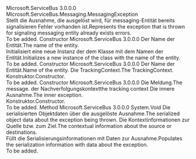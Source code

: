<Type Name="MessagingEntityAlreadyExistsException" FullName="Microsoft.ServiceBus.Messaging.MessagingEntityAlreadyExistsException">
  <TypeSignature Language="C#" Value="public sealed class MessagingEntityAlreadyExistsException : Microsoft.ServiceBus.Messaging.MessagingException" />
  <TypeSignature Language="ILAsm" Value=".class public auto ansi serializable sealed beforefieldinit MessagingEntityAlreadyExistsException extends Microsoft.ServiceBus.Messaging.MessagingException" />
  <TypeSignature Language="DocId" Value="T:Microsoft.ServiceBus.Messaging.MessagingEntityAlreadyExistsException" />
  <TypeSignature Language="VB.NET" Value="Public NotInheritable Class MessagingEntityAlreadyExistsException&#xA;Inherits MessagingException" />
  <TypeSignature Language="F#" Value="type MessagingEntityAlreadyExistsException = class&#xA;    inherit MessagingException" />
  <AssemblyInfo>
    <AssemblyName>Microsoft.ServiceBus</AssemblyName>
    <AssemblyVersion>3.0.0.0</AssemblyVersion>
  </AssemblyInfo>
  <Base>
    <BaseTypeName>Microsoft.ServiceBus.Messaging.MessagingException</BaseTypeName>
  </Base>
  <Interfaces />
  <Docs>
    <summary><span data-ttu-id="75481-101">Stellt die Ausnahme, die ausgelöst wird, für messaging-Entität bereits signalisieren Fehler vorhanden ist.</span><span class="sxs-lookup"><span data-stu-id="75481-101">Represents the exception that is thrown for signaling messaging entity already exists errors.</span></span></summary>
    <remarks>To be added.</remarks>
  </Docs>
  <Members>
    <Member MemberName=".ctor">
      <MemberSignature Language="C#" Value="public MessagingEntityAlreadyExistsException (string entityName);" />
      <MemberSignature Language="ILAsm" Value=".method public hidebysig specialname rtspecialname instance void .ctor(string entityName) cil managed" />
      <MemberSignature Language="DocId" Value="M:Microsoft.ServiceBus.Messaging.MessagingEntityAlreadyExistsException.#ctor(System.String)" />
      <MemberSignature Language="VB.NET" Value="Public Sub New (entityName As String)" />
      <MemberSignature Language="F#" Value="new Microsoft.ServiceBus.Messaging.MessagingEntityAlreadyExistsException : string -&gt; Microsoft.ServiceBus.Messaging.MessagingEntityAlreadyExistsException" Usage="new Microsoft.ServiceBus.Messaging.MessagingEntityAlreadyExistsException entityName" />
      <MemberType>Constructor</MemberType>
      <AssemblyInfo>
        <AssemblyName>Microsoft.ServiceBus</AssemblyName>
        <AssemblyVersion>3.0.0.0</AssemblyVersion>
      </AssemblyInfo>
      <Parameters>
        <Parameter Name="entityName" Type="System.String" />
      </Parameters>
      <Docs>
        <param name="entityName"><span data-ttu-id="75481-102">Der Name der Entität.</span><span class="sxs-lookup"><span data-stu-id="75481-102">The name of the entity.</span></span></param>
        <summary><span data-ttu-id="75481-103">Initialisiert eine neue Instanz der dem <see cref="T:Microsoft.ServiceBus.Messaging.MessagingEntityAlreadyExistsException" /> Klasse mit dem Namen der Entität.</span><span class="sxs-lookup"><span data-stu-id="75481-103">Initializes a new instance of the <see cref="T:Microsoft.ServiceBus.Messaging.MessagingEntityAlreadyExistsException" /> class with the name of the entity.</span></span></summary>
        <remarks>To be added.</remarks>
      </Docs>
    </Member>
    <Member MemberName=".ctor">
      <MemberSignature Language="C#" Value="public MessagingEntityAlreadyExistsException (string entityName, Microsoft.ServiceBus.Tracing.TrackingContext trackingContext);" />
      <MemberSignature Language="ILAsm" Value=".method public hidebysig specialname rtspecialname instance void .ctor(string entityName, class Microsoft.ServiceBus.Tracing.TrackingContext trackingContext) cil managed" />
      <MemberSignature Language="DocId" Value="M:Microsoft.ServiceBus.Messaging.MessagingEntityAlreadyExistsException.#ctor(System.String,Microsoft.ServiceBus.Tracing.TrackingContext)" />
      <MemberSignature Language="F#" Value="new Microsoft.ServiceBus.Messaging.MessagingEntityAlreadyExistsException : string * Microsoft.ServiceBus.Tracing.TrackingContext -&gt; Microsoft.ServiceBus.Messaging.MessagingEntityAlreadyExistsException" Usage="new Microsoft.ServiceBus.Messaging.MessagingEntityAlreadyExistsException (entityName, trackingContext)" />
      <MemberType>Constructor</MemberType>
      <AssemblyInfo>
        <AssemblyName>Microsoft.ServiceBus</AssemblyName>
        <AssemblyVersion>3.0.0.0</AssemblyVersion>
      </AssemblyInfo>
      <Parameters>
        <Parameter Name="entityName" Type="System.String" />
        <Parameter Name="trackingContext" Type="Microsoft.ServiceBus.Tracing.TrackingContext" />
      </Parameters>
      <Docs>
        <param name="entityName"> <span data-ttu-id="75481-104">Der Name der Entität.</span><span class="sxs-lookup"><span data-stu-id="75481-104">Name of the entity.</span></span> </param>
        <param name="trackingContext"> <span data-ttu-id="75481-105">Die TrackingContext.</span><span class="sxs-lookup"><span data-stu-id="75481-105">The TrackingContext.</span></span> </param>
        <summary> <span data-ttu-id="75481-106">Konstruktor.</span><span class="sxs-lookup"><span data-stu-id="75481-106">Constructor.</span></span> </summary>
        <remarks>To be added.</remarks>
      </Docs>
    </Member>
    <Member MemberName=".ctor">
      <MemberSignature Language="C#" Value="public MessagingEntityAlreadyExistsException (string message, Microsoft.ServiceBus.Tracing.TrackingContext trackingContext, Exception innerException);" />
      <MemberSignature Language="ILAsm" Value=".method public hidebysig specialname rtspecialname instance void .ctor(string message, class Microsoft.ServiceBus.Tracing.TrackingContext trackingContext, class System.Exception innerException) cil managed" />
      <MemberSignature Language="DocId" Value="M:Microsoft.ServiceBus.Messaging.MessagingEntityAlreadyExistsException.#ctor(System.String,Microsoft.ServiceBus.Tracing.TrackingContext,System.Exception)" />
      <MemberSignature Language="F#" Value="new Microsoft.ServiceBus.Messaging.MessagingEntityAlreadyExistsException : string * Microsoft.ServiceBus.Tracing.TrackingContext * Exception -&gt; Microsoft.ServiceBus.Messaging.MessagingEntityAlreadyExistsException" Usage="new Microsoft.ServiceBus.Messaging.MessagingEntityAlreadyExistsException (message, trackingContext, innerException)" />
      <MemberType>Constructor</MemberType>
      <AssemblyInfo>
        <AssemblyName>Microsoft.ServiceBus</AssemblyName>
        <AssemblyVersion>3.0.0.0</AssemblyVersion>
      </AssemblyInfo>
      <Parameters>
        <Parameter Name="message" Type="System.String" />
        <Parameter Name="trackingContext" Type="Microsoft.ServiceBus.Tracing.TrackingContext" />
        <Parameter Name="innerException" Type="System.Exception" />
      </Parameters>
      <Docs>
        <param name="message">        <span data-ttu-id="75481-107">Die Meldung.</span><span class="sxs-lookup"><span data-stu-id="75481-107">The message.</span></span> </param>
        <param name="trackingContext"> <span data-ttu-id="75481-108">der Nachverfolgungskontext</span><span class="sxs-lookup"><span data-stu-id="75481-108">the tracking context</span></span></param>
        <param name="innerException"> <span data-ttu-id="75481-109">Die innere Ausnahme.</span><span class="sxs-lookup"><span data-stu-id="75481-109">The inner exception.</span></span> </param>
        <summary> <span data-ttu-id="75481-110">Konstruktor.</span><span class="sxs-lookup"><span data-stu-id="75481-110">Constructor.</span></span> </summary>
        <remarks>To be added.</remarks>
      </Docs>
    </Member>
    <Member MemberName="GetObjectData">
      <MemberSignature Language="C#" Value="public override void GetObjectData (System.Runtime.Serialization.SerializationInfo info, System.Runtime.Serialization.StreamingContext context);" />
      <MemberSignature Language="ILAsm" Value=".method public hidebysig virtual instance void GetObjectData(class System.Runtime.Serialization.SerializationInfo info, valuetype System.Runtime.Serialization.StreamingContext context) cil managed" />
      <MemberSignature Language="DocId" Value="M:Microsoft.ServiceBus.Messaging.MessagingEntityAlreadyExistsException.GetObjectData(System.Runtime.Serialization.SerializationInfo,System.Runtime.Serialization.StreamingContext)" />
      <MemberSignature Language="VB.NET" Value="Public Overrides Sub GetObjectData (info As SerializationInfo, context As StreamingContext)" />
      <MemberSignature Language="F#" Value="override this.GetObjectData : System.Runtime.Serialization.SerializationInfo * System.Runtime.Serialization.StreamingContext -&gt; unit" Usage="messagingEntityAlreadyExistsException.GetObjectData (info, context)" />
      <MemberType>Method</MemberType>
      <AssemblyInfo>
        <AssemblyName>Microsoft.ServiceBus</AssemblyName>
        <AssemblyVersion>3.0.0.0</AssemblyVersion>
      </AssemblyInfo>
      <ReturnValue>
        <ReturnType>System.Void</ReturnType>
      </ReturnValue>
      <Parameters>
        <Parameter Name="info" Type="System.Runtime.Serialization.SerializationInfo" />
        <Parameter Name="context" Type="System.Runtime.Serialization.StreamingContext" />
      </Parameters>
      <Docs>
        <param name="info"><span data-ttu-id="75481-111">Die serialisierten Objektdaten über die ausgelöste Ausnahme.</span><span class="sxs-lookup"><span data-stu-id="75481-111">The serialized object data about the exception being thrown.</span></span></param>
        <param name="context"><span data-ttu-id="75481-112">Die Kontextinformationen zur Quelle bzw. zum Ziel.</span><span class="sxs-lookup"><span data-stu-id="75481-112">The contextual information about the source or destinations.</span></span></param>
        <summary><span data-ttu-id="75481-113">Füllt die Serialisierungsinformationen mit Daten zur Ausnahme.</span><span class="sxs-lookup"><span data-stu-id="75481-113">Populates the serialization information with data about the exception.</span></span></summary>
        <remarks>To be added.</remarks>
      </Docs>
    </Member>
  </Members>
</Type>